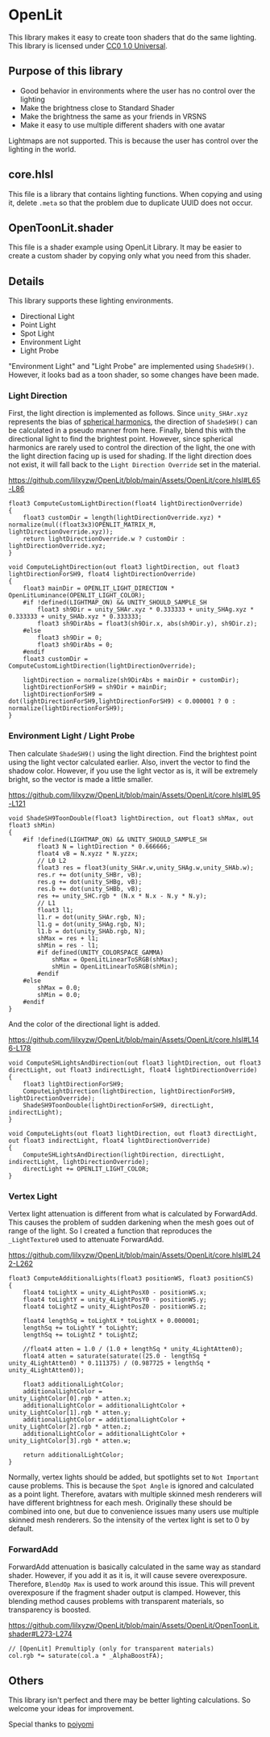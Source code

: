 # OpenLit
This library makes it easy to create toon shaders that do the same lighting. This library is licensed under [CC0 1.0 Universal](https://creativecommons.org/publicdomain/zero/1.0/).

## Purpose of this library
- Good behavior in environments where the user has no control over the lighting
- Make the brightness close to Standard Shader
- Make the brightness the same as your friends in VRSNS
- Make it easy to use multiple different shaders with one avatar

Lightmaps are not supported. This is because the user has control over the lighting in the world.

## core.hlsl
This file is a library that contains lighting functions. When copying and using it, delete `.meta` so that the problem due to duplicate UUID does not occur.

## OpenToonLit.shader
This file is a shader example using OpenLit Library. It may be easier to create a custom shader by copying only what you need from this shader.

## Details
This library supports these lighting environments.

- Directional Light
- Point Light
- Spot Light
- Environment Light
- Light Probe

"Environment Light" and "Light Probe" are implemented using `ShadeSH9()`. However, it looks bad as a toon shader, so some changes have been made.

### Light Direction

First, the light direction is implemented as follows. Since `unity_SHAr.xyz` represents the bias of [spherical harmonics](https://docs.unity3d.com/Manual/LightProbes-TechnicalInformation.html), the direction of `ShadeSH9()` can be calculated in a pseudo manner from here. Finally, blend this with the directional light to find the brightest point. However, since spherical harmonics are rarely used to control the direction of the light, the one with the light direction facing up is used for shading. If the light direction does not exist, it will fall back to the `Light Direction Override` set in the material.

https://github.com/lilxyzw/OpenLit/blob/main/Assets/OpenLit/core.hlsl#L65-L86
```HLSL
float3 ComputeCustomLightDirection(float4 lightDirectionOverride)
{
    float3 customDir = length(lightDirectionOverride.xyz) * normalize(mul((float3x3)OPENLIT_MATRIX_M, lightDirectionOverride.xyz));
    return lightDirectionOverride.w ? customDir : lightDirectionOverride.xyz;
}

void ComputeLightDirection(out float3 lightDirection, out float3 lightDirectionForSH9, float4 lightDirectionOverride)
{
    float3 mainDir = OPENLIT_LIGHT_DIRECTION * OpenLitLuminance(OPENLIT_LIGHT_COLOR);
    #if !defined(LIGHTMAP_ON) && UNITY_SHOULD_SAMPLE_SH
        float3 sh9Dir = unity_SHAr.xyz * 0.333333 + unity_SHAg.xyz * 0.333333 + unity_SHAb.xyz * 0.333333;
        float3 sh9DirAbs = float3(sh9Dir.x, abs(sh9Dir.y), sh9Dir.z);
    #else
        float3 sh9Dir = 0;
        float3 sh9DirAbs = 0;
    #endif
    float3 customDir = ComputeCustomLightDirection(lightDirectionOverride);

    lightDirection = normalize(sh9DirAbs + mainDir + customDir);
    lightDirectionForSH9 = sh9Dir + mainDir;
    lightDirectionForSH9 = dot(lightDirectionForSH9,lightDirectionForSH9) < 0.000001 ? 0 : normalize(lightDirectionForSH9);
}
```

### Environment Light / Light Probe
Then calculate `ShadeSH9()` using the light direction. Find the brightest point using the light vector calculated earlier. Also, invert the vector to find the shadow color. However, if you use the light vector as is, it will be extremely bright, so the vector is made a little smaller.

https://github.com/lilxyzw/OpenLit/blob/main/Assets/OpenLit/core.hlsl#L95-L121
```HLSL
void ShadeSH9ToonDouble(float3 lightDirection, out float3 shMax, out float3 shMin)
{
    #if !defined(LIGHTMAP_ON) && UNITY_SHOULD_SAMPLE_SH
        float3 N = lightDirection * 0.666666;
        float4 vB = N.xyzz * N.yzzx;
        // L0 L2
        float3 res = float3(unity_SHAr.w,unity_SHAg.w,unity_SHAb.w);
        res.r += dot(unity_SHBr, vB);
        res.g += dot(unity_SHBg, vB);
        res.b += dot(unity_SHBb, vB);
        res += unity_SHC.rgb * (N.x * N.x - N.y * N.y);
        // L1
        float3 l1;
        l1.r = dot(unity_SHAr.rgb, N);
        l1.g = dot(unity_SHAg.rgb, N);
        l1.b = dot(unity_SHAb.rgb, N);
        shMax = res + l1;
        shMin = res - l1;
        #if defined(UNITY_COLORSPACE_GAMMA)
            shMax = OpenLitLinearToSRGB(shMax);
            shMin = OpenLitLinearToSRGB(shMin);
        #endif
    #else
        shMax = 0.0;
        shMin = 0.0;
    #endif
}
```

And the color of the directional light is added.

https://github.com/lilxyzw/OpenLit/blob/main/Assets/OpenLit/core.hlsl#L146-L178
```HLSL
void ComputeSHLightsAndDirection(out float3 lightDirection, out float3 directLight, out float3 indirectLight, float4 lightDirectionOverride)
{
    float3 lightDirectionForSH9;
    ComputeLightDirection(lightDirection, lightDirectionForSH9, lightDirectionOverride);
    ShadeSH9ToonDouble(lightDirectionForSH9, directLight, indirectLight);
}

void ComputeLights(out float3 lightDirection, out float3 directLight, out float3 indirectLight, float4 lightDirectionOverride)
{
    ComputeSHLightsAndDirection(lightDirection, directLight, indirectLight, lightDirectionOverride);
    directLight += OPENLIT_LIGHT_COLOR;
}
```

### Vertex Light
Vertex light attenuation is different from what is calculated by ForwardAdd. This causes the problem of sudden darkening when the mesh goes out of range of the light. So I created a function that reproduces the `_LightTexture0` used to attenuate ForwardAdd.

https://github.com/lilxyzw/OpenLit/blob/main/Assets/OpenLit/core.hlsl#L242-L262
```HLSL
float3 ComputeAdditionalLights(float3 positionWS, float3 positionCS)
{
    float4 toLightX = unity_4LightPosX0 - positionWS.x;
    float4 toLightY = unity_4LightPosY0 - positionWS.y;
    float4 toLightZ = unity_4LightPosZ0 - positionWS.z;

    float4 lengthSq = toLightX * toLightX + 0.000001;
    lengthSq += toLightY * toLightY;
    lengthSq += toLightZ * toLightZ;

    //float4 atten = 1.0 / (1.0 + lengthSq * unity_4LightAtten0);
    float4 atten = saturate(saturate((25.0 - lengthSq * unity_4LightAtten0) * 0.111375) / (0.987725 + lengthSq * unity_4LightAtten0));

    float3 additionalLightColor;
    additionalLightColor =                        unity_LightColor[0].rgb * atten.x;
    additionalLightColor = additionalLightColor + unity_LightColor[1].rgb * atten.y;
    additionalLightColor = additionalLightColor + unity_LightColor[2].rgb * atten.z;
    additionalLightColor = additionalLightColor + unity_LightColor[3].rgb * atten.w;

    return additionalLightColor;
}
```

Normally, vertex lights should be added, but spotlights set to `Not Important` cause problems. This is because the `Spot Angle` is ignored and calculated as a point light. Therefore, avatars with multiple skinned mesh renderers will have different brightness for each mesh. Originally these should be combined into one, but due to convenience issues many users use multiple skinned mesh renderers. So the intensity of the vertex light is set to 0 by default.

### ForwardAdd
ForwardAdd attenuation is basically calculated in the same way as standard shader. However, if you add it as it is, it will cause severe overexposure. Therefore, `BlendOp Max` is used to work around this issue. This will prevent overexposure if the fragment shader output is clamped. However, this blending method causes problems with transparent materials, so transparency is boosted.

https://github.com/lilxyzw/OpenLit/blob/main/Assets/OpenLit/OpenToonLit.shader#L273-L274
```HLSL
// [OpenLit] Premultiply (only for transparent materials)
col.rgb *= saturate(col.a * _AlphaBoostFA);
```

## Others
This library isn't perfect and there may be better lighting calculations. So welcome your ideas for improvement.

Special thanks to [poiyomi](https://twitter.com/poiyomi)
